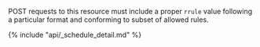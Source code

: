POST requests to this resource must include a proper `rrule` value following
a particular format and conforming to subset of allowed rules.

{% include "api/_schedule_detail.md" %}
